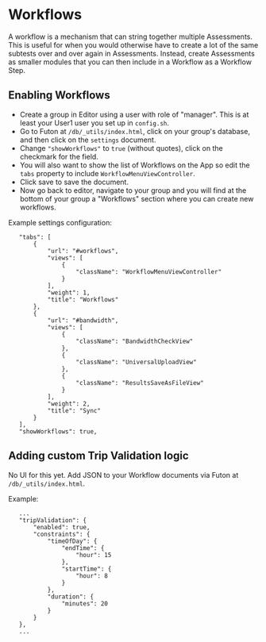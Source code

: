 # Workflows
A workflow is a mechanism that can string together multiple Assessments. This is useful for when you would otherwise have to create a lot of the same subtests over and over again in Assessments. Instead, create Assessments as smaller modules that you can then include in a Workflow as a Workflow Step.

## Enabling Workflows
- Create a group in Editor using a user with role of "manager". This is at least your User1 user you set up in `config.sh`.
- Go to Futon at `/db/_utils/index.html`, click on your group's database, and then click on the `settings` document.
- Change `"showWorkflows"` to `true` (without quotes), click on the checkmark for the field.
- You will also want to show the list of Workflows on the App so edit the `tabs` property to include `WorkflowMenuViewController`. 
- Click save to save the document.
- Now go back to editor, navigate to your group and you will find at the bottom of your group a "Workflows" section where you can create new workflows.

Example settings configuration:
```
   "tabs": [
       {
           "url": "#workflows",
           "views": [
               {
                   "className": "WorkflowMenuViewController"
               }
           ],
           "weight": 1,
           "title": "Workflows"
       },
       {
           "url": "#bandwidth",
           "views": [
               {
                   "className": "BandwidthCheckView"
               },
               {
                   "className": "UniversalUploadView"
               },
               {
                   "className": "ResultsSaveAsFileView"
               }
           ],
           "weight": 2,
           "title": "Sync"
       }
   ],
   "showWorkflows": true,
```

## Adding custom Trip Validation logic
No UI for this yet. Add JSON to your Workflow documents via Futon at `/db/_utils/index.html`. 

Example: 
```
   ...
   "tripValidation": {
       "enabled": true,
       "constraints": {
           "timeOfDay": {
               "endTime": {
                   "hour": 15
               },
               "startTime": {
                   "hour": 8
               }
           },
           "duration": {
               "minutes": 20
           }
       }
   },
   ...
```

